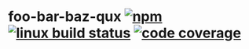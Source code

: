 # foo-bar-baz-qux [![npm][npm-img]][npm-url] [![linux build status][travis-img]][travis-url]  [![code coverage][codecov-img]][codecov-url]

[npm-url]: https://www.npmjs.com/package/foo-bar-baz-qux
[npm-img]: https://img.shields.io/npm/v/foo-bar-baz-qux.svg

[travis-url]: https://travis-ci.org/tunnckoCore/foo-bar-baz-qux
[travis-img]: https://img.shields.io/travis/tunnckoCore/foo-bar-baz-qux/master.svg?label=linux

[codecov-url]: https://codecov.io/gh/tunnckoCore/foo-bar-baz-qux
[codecov-img]: https://img.shields.io/codecov/c/github/tunnckoCore/foo-bar-baz-qux/master.svg?label=codecov
